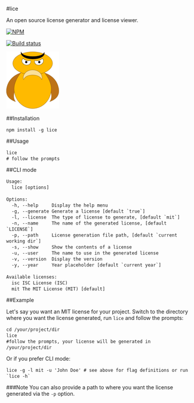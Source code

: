 #lice

An open source license generator and license viewer.

[![NPM](https://nodei.co/npm/lice.png)](https://nodei.co/npm/lice/)

[![Build status](https://travis-ci.org/superkhau/lice.svg?branch=master)](https://travis-ci.org/superkhau/lice)

![](/data/lice.png)

##Installation
```
npm install -g lice
```

##Usage

```
lice
# follow the prompts
```

##CLI mode

```
Usage:
  lice [options]

Options:
  -h, --help     Display the help menu
  -g, --generate Generate a license [default `true`]
  -l, --license  The type of license to generate, [default `mit`]
  -n, --name     The name of the generated license, [default `LICENSE`]
  -p, --path     License generation file path, [default `current working dir`]
  -s, --show     Show the contents of a license
  -u, --user     The name to use in the generated license
  -v, --version  Display the version
  -y, --year     Year placeholder [default `current year`]

Available licenses:
  isc ISC License (ISC)
  mit The MIT License (MIT) [default]
```

##Example

Let's say you want an MIT license for your project. Switch to the directory
where you want the license generated, run `lice` and follow the prompts:

```
cd /your/project/dir
lice
#follow the prompts, your license will be generated in /your/project/dir
```

Or if you prefer CLI mode:

```
lice -g -l mit -u 'John Doe' # see above for flag definitions or run `lice -h`
```

###Note
You can also provide a path to where you want the license generated via the `-p`
option.
